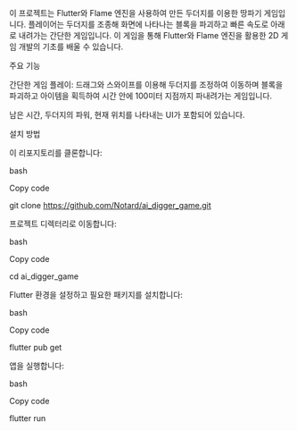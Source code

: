 이 프로젝트는 Flutter와 Flame 엔진을 사용하여 만든 두더지를 이용한 땅파기 게임입니다. 플레이어는 두더지를 조종해 화면에 나타나는 블록을 파괴하고 빠른 속도로 아래로 내려가는 간단한 게임입니다. 이 게임을 통해 Flutter와 Flame 엔진을 활용한 2D 게임 개발의 기초를 배울 수 있습니다.

주요 기능

간단한 게임 플레이: 드래그와 스와이프를 이용해 두더지를 조정하여 이동하며 블록을 파괴하고 아이템을 획득하여 시간 안에 100미터 지점까지 파내려가는 게임입니다.

남은 시간, 두더지의 파워, 현재 위치를 나타내는 UI가 포함되어 있습니다.

설치 방법

이 리포지토리를 클론합니다:

bash

Copy code

git clone https://github.com/Notard/ai_digger_game.git

프로젝트 디렉터리로 이동합니다:

bash

Copy code

cd ai_digger_game

Flutter 환경을 설정하고 필요한 패키지를 설치합니다:

bash

Copy code

flutter pub get

앱을 실행합니다:

bash

Copy code

flutter run
